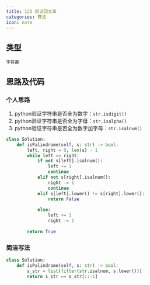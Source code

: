 ```yaml
---
title: 125 验证回文串
categories: 算法
icon: note
---
```


## 类型

`字符串`

## 思路及代码

### 个人思路

1. python验证字符串是否全为数字：`str.isdigit()`
2. python验证字符串是否全为字母：`str.isalpha()`
3. python验证字符串是否全为数字加字母：`str.isalnum()`

```python
class Solution:
    def isPalindrome(self, s: str) -> bool:
        left, right = 0, len(s) - 1
        while left <= right:
            if not s[left].isalnum():
                left += 1
                continue
            elif not s[right].isalnum():
                right -= 1
                continue
            elif s[left].lower() != s[right].lower():
                return False
            
            else:
                left += 1
                right -= 1
        
        return True
```

### 简洁写法

```python
class Solution:
    def isPalindrome(self, s: str) -> bool:
        s_str = list(filter(str.isalnum, s.lower()))
        return s_str == s_str[::-1]
```
